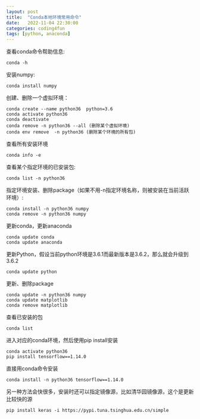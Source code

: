 ```yaml
---
layout: post
title:  "Conda本地环境常用命令"
date:   2022-11-04 22:30:00
categories: coding4fun
tags: [python, anaconda]
---
```




查看conda命令帮助信息:
```shell
conda -h
```

安装numpy:
```shell
conda install numpy
```

创建、删除一个虚拟环境：
```shell
conda create --name python36  python=3.6
conda activate python36 
conda deactivate 
conda remove -n python36 --all (删除某个虚拟环境)
conda env remove  -n python36 (删除某个环境的所有包)
```

查看所有安装环境
```shell
conda info -e
```


查看某个指定环境的已安装包:
```shell
conda list -n python36
```

指定环境安装、删除package（如果不用-n指定环境名称，则被安装在当前活跃环境）:
```shell
conda install -n python36 numpy
conda remove -n python36 numpy
```

更新conda，更新anaconda
```shell
conda update conda
conda update anaconda
```

更新Python，假设当前python环境是3.6.1而最新版本是3.6.2，那么就会升级到3.6.2
```shell
conda update python
```

更新、删除package
```shell
conda update -n python36 numpy
conda update matplotlib
conda remove matplotlib
```


查看已安装的包
```shell
conda list 
```


进入对应的conda环境，然后使用pip install安装
```shell
conda activate python36
pip install tensorflow==1.14.0

```
直接用conda命令安装
```shell
conda install -n python36 tensorflow==1.14.0
```

另一种方法会快很多，安装时还可以指定镜像源，比如清华园镜像源，这个是更新比较快的源
```shell
pip install keras -i https://pypi.tuna.tsinghua.edu.cn/simple
```

